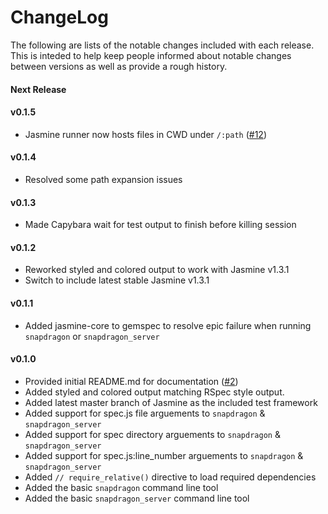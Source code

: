 # ChangeLog

The following are lists of the notable changes included with each release.
This is inteded to help keep people informed about notable changes between
versions as well as provide a rough history.

#### Next Release

#### v0.1.5

* Jasmine runner now hosts files in CWD under `/:path` ([\#12](http://github.com/reachlocal/snapdragon/issues/12))

#### v0.1.4

* Resolved some path expansion issues

#### v0.1.3

* Made Capybara wait for test output to finish before killing session

#### v0.1.2

* Reworked styled and colored output to work with Jasmine v1.3.1
* Switch to include latest stable Jasmine v1.3.1

#### v0.1.1

* Added jasmine-core to gemspec to resolve epic failure when running
  `snapdragon` or `snapdragon_server`

#### v0.1.0

* Provided initial README.md for documentation
  ([\#2](http://github.com/reachlocal/snapdragon/issues/2))
* Added styled and colored output matching RSpec style output.
* Added latest master branch of Jasmine as the included test framework
* Added support for spec.js file arguements to `snapdragon` &
  `snapdragon_server`
* Added support for spec directory arguements to `snapdragon` &
  `snapdragon_server`
* Added support for spec.js:line_number arguements to `snapdragon` &
  `snapdragon_server`
* Added `// require_relative()` directive to load required dependencies
* Added the basic `snapdragon` command line tool
* Added the basic `snapdragon_server` command line tool

